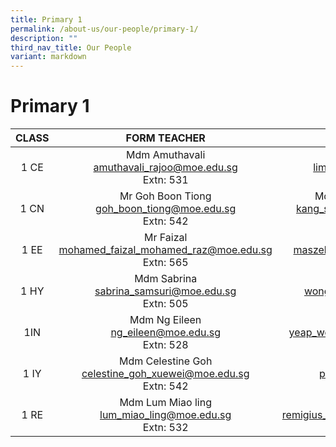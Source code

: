 ```yaml
---
title: Primary 1
permalink: /about-us/our-people/primary-1/
description: ""
third_nav_title: Our People
variant: markdown
---
```

# Primary 1


| CLASS |  FORM TEACHER    |   FORM TEACHER         |
|:-----:|:---------------:|:-----------:|
|  1 CE | Mdm Amuthavali <br>[amuthavali_rajoo@moe.edu.sg](mailto:amuthavali_rajoo@moe.edu.sg)<br>Extn: 531            | Mdm Lim Pui Yee<br>[lim_pui_yee@moe.edu.sg](mailto:lim_pui_yee@moe.edu.sg)<br>Extn: 508              |
|  1 CN | Mr Goh Boon Tiong<br>[goh_boon_tiong@moe.edu.sg](mailto:goh_boon_tiong@moe.edu.sg)<br>Extn: 542            |Mdm Kang Shuang Juan<br>[kang_shuang_juan@moe.edu.sg](mailto:kang_shuang_juan@moe.edu.sg)<br>Extn: 509|  
|1 EE | Mr Faizal<br>[mohamed_faizal_mohamed_raz@moe.edu.sg](mailto:mohamed_faizal_mohamed_raz@moe.edu.sg])<br>Extn: 565 |   Mdm Maszelin<br>[maszelin_mohamed@moe.edu.sg](mailto:maszelin_mohamed@moe.edu.sg)<br>Extn: 534  |
|  1 HY | Mdm Sabrina<br>[sabrina_samsuri@moe.edu.sg](mailto:sabrina_samsuri@moe.edu.sg)<br>Extn: 505 |Mdm Wong Qiu Yan<br>[wong_qiu_yang@moe.edu.sg](mailto:wong_qiu_yang@moe.edu.sg)<br>Extn: 540     |
|  1IN  | Mdm Ng Eileen<br>[ng_eileen@moe.edu.sg](mailto:ng_eileen@moe.edu.sg)<br>Extn: 528             |Mr Shawn<br>[yeap_wen_bin_shawn@moe.edu.sg](mailto:yeap_wen_bin_shawn@moe.edu.sg)<br>Extn: 542          |
|  1 IY |Mdm Celestine Goh<br>[celestine_goh_xuewei@moe.edu.sg](mailto:celestine_goh_xuewei@moe.edu.sg)<br>Extn: 542         |Mdm Pan Jiayi<br>[pan_jiayi@moe.edu.sg](mailto:pan_jiayi@moe.edu.sg)<br>Extn: 506         |
|  1 RE | Mdm Lum Miao ling <br>[lum_miao_ling@moe.edu.sg](mailto:lum_miao_ling@moe.edu.sg)<br>Extn: 532    | Mdm Victoria<br>[remigius_sterina_victoria@moe.edu.sg](mailto:remigius_sterina_victoria@moe.edu.sg)<br>Extn: 507       |